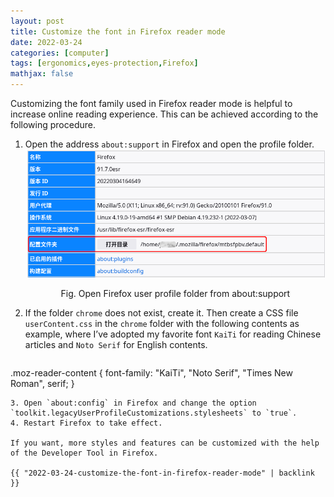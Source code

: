 ```yaml
---
layout: post
title: Customize the font in Firefox reader mode
date: 2022-03-24
categories: [computer]
tags: [ergonomics,eyes-protection,Firefox]
mathjax: false
---
```


Customizing the font family used in Firefox reader mode is helpful to increase online reading experience. This can be achieved according to the following procedure.

1. Open the address `about:support` in Firefox and open the profile folder.
   ![Open Firefox user profile folder from about:support](/figures/Screenshot_20220324_083107-firefox-about-support.png)
   <p align="center">Fig. Open Firefox user profile folder from about:support</p>
   
2. If the folder `chrome` does not exist, create it. Then create a CSS file `userContent.css` in the `chrome` folder with the following contents as example, where I’ve adopted my favorite font `KaiTi` for reading Chinese articles and `Noto Serif` for English contents.
   ```css
.moz-reader-content { 
  font-family: "KaiTi", "Noto Serif", "Times New Roman", serif;
} 
   ```
3. Open `about:config` in Firefox and change the option `toolkit.legacyUserProfileCustomizations.stylesheets` to `true`.
4. Restart Firefox to take effect.

If you want, more styles and features can be customized with the help of the Developer Tool in Firefox.

{{ "2022-03-24-customize-the-font-in-firefox-reader-mode" | backlink }}
